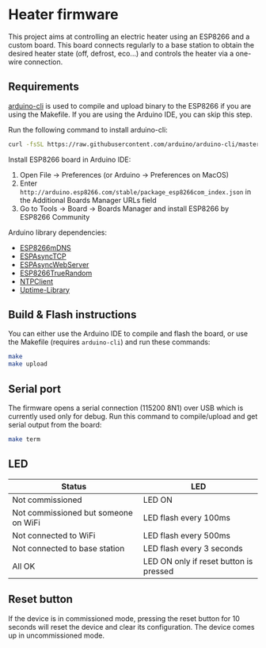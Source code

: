 # Heater firmware

This project aims at controlling an electric heater using an ESP8266 and a custom board. This board connects regularly to a base station to obtain the desired heater state (off, defrost, eco...) and controls the heater via a one-wire connection.

## Requirements

[arduino-cli](https://github.com/arduino/arduino-cli) is used to compile and upload binary to the ESP8266 if you are using the Makefile. If you are using the Arduino IDE, you can skip this step.

Run the following command to install arduino-cli:

```sh
curl -fsSL https://raw.githubusercontent.com/arduino/arduino-cli/master/install.sh | BINDIR=/usr/local/bin sh
```

Install ESP8266 board in Arduino IDE:
  1. Open File -> Preferences (or Arduino -> Preferences on MacOS)
  2. Enter `http://arduino.esp8266.com/stable/package_esp8266com_index.json` in the Additional Boards Manager URLs field
  3. Go to Tools -> Board -> Boards Manager and install ESP8266 by ESP8266 Community

Arduino library dependencies:

- [ESP8266mDNS](https://github.com/esp8266/Arduino/tree/master/libraries/ESP8266mDNS)
- [ESPAsyncTCP](https://github.com/me-no-dev/ESPAsyncTCP)
- [ESPAsyncWebServer](https://github.com/me-no-dev/ESPAsyncWebServer)
- [ESP8266TrueRandom](https://github.com/marvinroger/ESP8266TrueRandom)
- [NTPClient](https://github.com/arduino-libraries/NTPClient)
- [Uptime-Library](https://github.com/YiannisBourkelis/Uptime-Library)

## Build & Flash instructions

You can either use the Arduino IDE to compile and flash the board, or use the Makefile (requires `arduino-cli`) and run these commands:

```sh
make
make upload
```

## Serial port

The firmware opens a serial connection (115200 8N1) over USB which is currently used only for debug. Run this command to compile/upload and get serial output from the board:

```sh
make term
```

## LED

| Status                        | LED                                    |
| ----------------------------- | -------------------------------------- |
| Not commissioned              | LED ON                                 |
| Not commissioned but someone on WiFi | LED flash every 100ms           |
| Not connected to WiFi         | LED flash every 500ms                  |
| Not connected to base station | LED flash every 3 seconds              |
| All OK                        | LED ON only if reset button is pressed |

## Reset button

If the device is in commissioned mode, pressing the reset button for 10 seconds will reset
the device and clear its configuration. The device comes up in uncommissioned mode.
